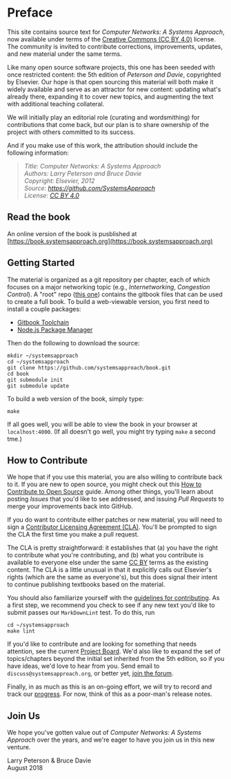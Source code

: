 # Preface 

This site contains source text for *Computer Networks: A Systems
Approach*, now available under terms of the [Creative Commons
(CC BY 4.0)](https://creativecommons.org/licenses/by/4.0)
license. The community is invited to contribute corrections,
improvements, updates, and new material under the same terms.

Like many open source software projects, this one has been seeded
with once restricted content: the 5th edition of *Peterson and Davie*,
copyrighted by Elsevier. Our hope is that open sourcing this material
will both make it widely available and serve as an attractor for new
content: updating what's already there, expanding it to cover new
topics, and augmenting the text with additional teaching collateral.

We will initially play an editorial role (curating and wordsmithing)
for contributions that come back, but our plan is to share ownership
of the project with others committed to its success.

And if you make use of this work, the attribution should include
the following information:

> *Title: Computer Networks: A Systems Approach  
> Authors: Larry Peterson and Bruce Davie  
> Copyright: Elsevier, 2012  
> Source: https://github.com/SystemsApproach  
> License: [CC BY 4.0](https://creativecommons.org/licenses/by/4.0)*

## Read the book

An online version of the book is pusblished at
[https://book.systemsapproach.org](https://book.systemsapproach.org)

## Getting Started

The material is organized as a git repository per chapter, each of
which focuses on a major networking topic (e.g., *Internetworking*,
*Congestion Control*). A "root" repo
([this one](https://github.com/SystemsApproach/book)) contains the
gitbook files that can be used to create a full book. To build a
web-viewable version, you first need to install a couple packages:

* [Gitbook Toolchain](https://toolchain.gitbook.com/setup.html)
* [Node.js Package Manager](https://www.npmjs.com/get-npm)

Then do the following to download the source:

```shell
mkdir ~/systemsapproach
cd ~/systemsapproach
git clone https://github.com/systemsapproach/book.git
cd book
git submodule init
git submodule update
```

To build a web version of the book, simply type:

```shell
make
```

If all goes well, you will be able to view the book in your browser at
`localhost:4000`. (If all doesn't go well, you might try typing `make`
a second tme.)

## How to Contribute

We hope that if you use this material, you are also willing to
contribute back to it. If you are new to open source, you might check
out this [How to Contribute to Open
Source](https://opensource.guide/how-to-contribute/) guide.
Among other things, you'll learn about posting *Issues* that you'd
like to see addressed, and issuing *Pull Requests* to merge your
improvements back into GitHub.

If you do want to contribute either patches or new material, you will
need to sign a [Contributor Licensing Agreement
(CLA)](https://github.com/SystemsApproach/book/blob/master/CLA.md).
You'll be prompted to sign the CLA the first time you make a pull request.

The CLA is pretty straightforward: it establishes that (a) you have
the right to contribute what you're contributing, and (b) what you
contribute is available to everyone else under the same
[CC BY](https://creativecommons.org/licenses/by/4.0) terms as
the existing content. The CLA is a little unusual in that it explicitly
calls out Elsevier's rights (which are the same as everyone's), but
this does signal their intent to continue publishing textbooks based
on the material.

You should also familiarize yourself with the [guidelines for
contributing](https://github.com/SystemsApproach/book/blob/master/CONTRIBUTING.md).
As a first step,  we recommend you check to see if any new text
you'd like to submit passes our `MarkDownLint` test. To do this,
run

```shell
cd ~/systemsapproach
make lint
```

If you'd like to contribute and are looking for something that needs
attention, see the current
[Project Board](https://github.com/orgs/SystemsApproach/projects/).
We'd also like to expand the set of topics/chapters beyond the initial
set inherited from the 5th edition, so if you have ideas, we'd love to
hear from you. Send email to `discuss@systemsapproach.org`, or better
yet, [join the
forum](https://groups.google.com/a/systemsapproach.org/forum/#!forum/discuss).

Finally, in as much as this is an on-going effort, we will try to record
and track our
[progress](https://github.com/SystemsApproach/book/blob/master/status.md).
For now, think of this as a poor-man's release notes.

## Join Us

We hope you've gotten value out of *Computer Networks: A Systems
Approach* over the years, and we're eager to have you join us in this
new venture.

Larry Peterson & Bruce Davie  
August 2018


